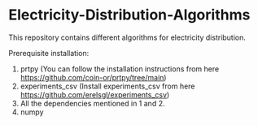 # Electricity-Distribution-Algorithms
This repository contains different algorithms for electricity distribution.


Prerequisite installation:
1. prtpy (You can follow the installation instructions from here https://github.com/coin-or/prtpy/tree/main)
2. experiments_csv (Install experiments_csv from here https://github.com/erelsgl/experiments_csv)
3. All the dependencies mentioned in 1 and 2.
4. numpy

